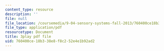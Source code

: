 ```yaml
---
content_type: resource
description: ''
file: null
file_location: /coursemedia/9-04-sensory-systems-fall-2013/760400ce18b338e8f8c252e4e1b92ad2_XTuXlXav78.pdf
file_type: application/pdf
resourcetype: Document
title: 3play pdf file
uid: 760400ce-18b3-38e8-f8c2-52e4e1b92ad2
---
```

